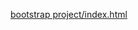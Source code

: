 [bootstrap project/index.html](https://josephkein.github.io/Projects_ni_Jkein/bootstrap%20project/)
